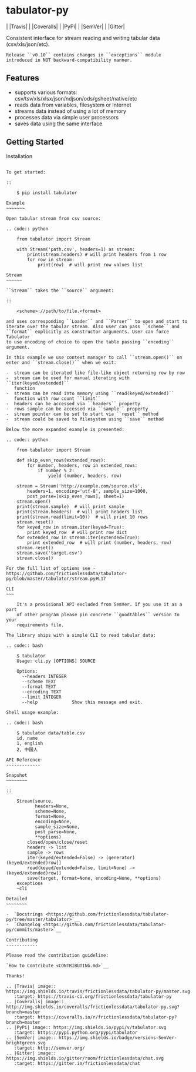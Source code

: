 tabulator-py
============

| |Travis|
| |Coveralls|
| |PyPi|
| |SemVer|
| |Gitter|

Consistent interface for stream reading and writing tabular data
(csv/xls/json/etc).

    Release ``v0.10`` contains changes in ``exceptions`` module
    introduced in NOT backward-compatibility manner.

Features
--------

-  supports various formats:
   csv/tsv/xls/xlsx/json/ndjson/ods/gsheet/native/etc
-  reads data from variables, filesystem or Internet
-  streams data instead of using a lot of memory
-  processes data via simple user processors
-  saves data using the same interface

Getting Started
---------------

Installation
~~~~~~~~~~~~

To get started:

::

    $ pip install tabulator

Example
~~~~~~~

Open tabular stream from csv source:

.. code:: python

    from tabulator import Stream

    with Stream('path.csv', headers=1) as stream:
        print(stream.headers) # will print headers from 1 row
        for row in stream:
            print(row)  # will print row values list

Stream
~~~~~~

``Stream`` takes the ``source`` argument:

::

    <scheme>://path/to/file.<format>

and uses corresponding ``Loader`` and ``Parser`` to open and start to
iterate over the tabular stream. Also user can pass ``scheme`` and
``format`` explicitly as constructor arguments. User can force Tabulator
to use encoding of choice to open the table passing ``encoding``
argument.

In this example we use context manager to call ``stream.open()`` on
enter and ``stream.close()`` when we exit:

-  stream can be iterated like file-like object returning row by row
-  stream can be used for manual iterating with ``iter(keyed/extended)``
   function
-  stream can be read into memory using ``read(keyed/extended)``
   function with row count ``limit``
-  headers can be accessed via ``headers`` property
-  rows sample can be accessed via ``sample`` property
-  stream pointer can be set to start via ``reset`` method
-  stream could be saved to filesystem using ``save`` method

Below the more expanded example is presented:

.. code:: python

    from tabulator import Stream

    def skip_even_rows(extended_rows):
        for number, headers, row in extended_rows:
            if number % 2:
                yield (number, headers, row)

    stream = Stream('http://example.com/source.xls',
        headers=1, encoding='utf-8', sample_size=1000,
        post_parse=[skip_even_rows], sheet=1)
    stream.open()
    print(stream.sample)  # will print sample
    print(stream.headers)  # will print headers list
    print(stream.read(limit=10))  # will print 10 rows
    stream.reset()
    for keyed_row in stream.iter(keyed=True):
        print keyed_row  # will print row dict
    for extended_row in stream.iter(extended=True):
        print extended_row  # will print (number, headers, row)
    stream.reset()
    stream.save('target.csv')
    stream.close()

For the full list of options see -
https://github.com/frictionlessdata/tabulator-py/blob/master/tabulator/stream.py#L17

CLI
~~~

    It's a provisional API excluded from SemVer. If you use it as a part
    of other program please pin concrete ``goodtables`` version to your
    requirements file.

The library ships with a simple CLI to read tabular data:

.. code:: bash

    $ tabulator
    Usage: cli.py [OPTIONS] SOURCE

    Options:
      --headers INTEGER
      --scheme TEXT
      --format TEXT
      --encoding TEXT
      --limit INTEGER
      --help             Show this message and exit.

Shell usage example:

.. code:: bash

    $ tabulator data/table.csv
    id, name
    1, english
    2, 中国人

API Reference
-------------

Snapshot
~~~~~~~~

::

    Stream(source,
           headers=None,
           scheme=None,
           format=None,
           encoding=None,
           sample_size=None,
           post_parse=None,
           **options)
        closed/open/close/reset
        headers -> list
        sample -> rows
        iter(keyed/extended=False) -> (generator) (keyed/extended)row[]
        read(keyed/extended=False, limit=None) -> (keyed/extended)row[]
        save(target, format=None, encoding=None, **options)
    exceptions
    ~cli

Detailed
~~~~~~~~

-  `Docstrings <https://github.com/frictionlessdata/tabulator-py/tree/master/tabulator>`__
-  `Changelog <https://github.com/frictionlessdata/tabulator-py/commits/master>`__

Contributing
------------

Please read the contribution guideline:

`How to Contribute <CONTRIBUTING.md>`__

Thanks!

.. |Travis| image:: https://img.shields.io/travis/frictionlessdata/tabulator-py/master.svg
   :target: https://travis-ci.org/frictionlessdata/tabulator-py
.. |Coveralls| image:: http://img.shields.io/coveralls/frictionlessdata/tabulator-py.svg?branch=master
   :target: https://coveralls.io/r/frictionlessdata/tabulator-py?branch=master
.. |PyPi| image:: https://img.shields.io/pypi/v/tabulator.svg
   :target: https://pypi.python.org/pypi/tabulator
.. |SemVer| image:: https://img.shields.io/badge/versions-SemVer-brightgreen.svg
   :target: http://semver.org/
.. |Gitter| image:: https://img.shields.io/gitter/room/frictionlessdata/chat.svg
   :target: https://gitter.im/frictionlessdata/chat
